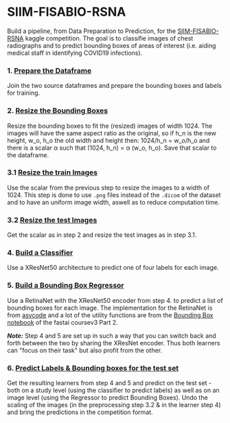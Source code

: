 # SIIM-FISABIO-RSNA

Build  a pipeline, from Data Preparation to Prediction, for the [SIIM-FISABIO-RSNA](https://www.kaggle.com/c/siim-covid19-detection) kaggle competition. The goal is to classifie images of chest radiographs and to predict bounding boxes of areas of interest (i.e. aiding medical staff in identifying COVID19 infections).

### 1. [Prepare the Dataframe](https://github.com/Ben-Karr/SIIM-FISABIO-RSNA/blob/master/01_Prepare%20Dataframe.ipynb)
Join the two source dataframes and prepare the bounding boxes and labels for training.

### 2. [Resize the Bounding Boxes](https://github.com/Ben-Karr/SIIM-FISABIO-RSNA/blob/master/02_Resize%20boxes.ipynb)
Resize the bounding boxes to fit the (resized) images of width 1024. The images will have the same aspect ratio as the original, so if h_n is the new height, w_o, h_o the old width and height then:
1024/h_n = w_o/h_o and there is a scalar α such that (1024, h_n) = α (w_o, h_o). Save that scalar to the dataframe.

### 3.1 [Resize the train Images](https://github.com/Ben-Karr/SIIM-FISABIO-RSNA/blob/master/03_Resize%20images.ipynb)
Use the scalar from the previous step to resize the images to a width of 1024. This step is done to use `.png` files instead of the `.dicom` of the dataset and to have an uniform image width, aswell as to reduce computation time.

### 3.2 [Resize the test Images](https://github.com/Ben-Karr/SIIM-FISABIO-RSNA/blob/master/03_Resize%20images%20TEST.ipynb)
Get the scalar as in step 2 and resize the test images as in step 3.1.

### 4. [Build a Classifier](https://github.com/Ben-Karr/SIIM-FISABIO-RSNA/blob/master/04_Learn_Classifier.ipynb)
Use a XResNet50 architecture to predict one of four labels for each image.

### 5. [Build a Bounding Box Regressor](https://github.com/Ben-Karr/SIIM-FISABIO-RSNA/blob/master/05_Learn_bbox.ipynb)
Use a RetinaNet with the XResNet50 encoder from step 4. to predict a list of bounding boxes for each image. The implementation for the RetinaNet is from [asvcode](https://github.com/asvcode/fmi) and a lot of the utility functions are from the [Bounding Box notebook](https://github.com/fastai/course-v3/blob/master/nbs/dl2/pascal.ipynb) of the fastai coursev3 Part 2.

___Note:___  Step 4 and 5 are set up in such a way that you can switch back and forth between the two by sharing the XResNet encoder. Thus both learners can "focus on their task" but also profit from the other.

### 6. [Predict Labels & Bounding boxes for the test set](https://github.com/Ben-Karr/SIIM-FISABIO-RSNA/blob/master/06_Predict.ipynb)
Get the resulting learners from step 4 and 5 and predict on the test set - both on a study level (using the classifier to predict labels) as well as on an image level (using the Regressor to predict Bounding Boxes). Undo the scaling of the images (in the preprocessing step 3.2 & in the learner step 4) and bring the predictions in the competition format.